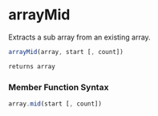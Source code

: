 # arrayMid

Extracts a sub array from an existing array.

```javascript
arrayMid(array, start [, count])
```

```javascript
returns array
```
### Member Function Syntax

```javascript
array.mid(start [, count])
```
